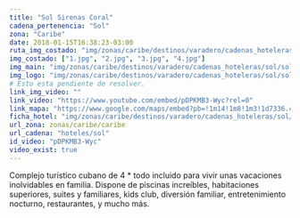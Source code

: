 ```yaml
---
title: "Sol Sirenas Coral"
cadena_pertenencia: "Sol"
zona: "Caribe"
date: 2018-01-15T16:38:23-03:00
ruta_img_costado: "img/zonas/caribe/destinos/varadero/cadenas_hoteleras/sol/sol_sirenas/imagenes/"
img_costado: ["1.jpg", "2.jpg", "3.jpg", "4.jpg"]
img_main: "img/zonas/caribe/destinos/varadero/cadenas_hoteleras/sol/sol_sirenas/sol_sirenas_coral_resort.jpg"
img_logo: "img/zonas/caribe/destinos/varadero/cadenas_hoteleras/sol/sol_sirenas/logo/logo_sol_sirenas_coral.jpg"
# Esto esta pendiente de resolver.
link_img_video: ""
link_video: "https://www.youtube.com/embed/pDPKMB3-Wyc?rel=0"
link_mapa: "https://www.google.com/maps/embed?pb=!1m14!1m8!1m3!1d7336.466962876361!2d-81.2363376!3d23.1616771!3m2!1i1024!2i768!4f13.1!3m3!1m2!1s0x88d3a0c09db06e45%3A0xd9a8523c67bba7f5!2sHotel+Sol+Sirenas+Coral!5e0!3m2!1ses!2scl!4v1516045351372"
ficha_hotel: "img/zonas/caribe/destinos/varadero/cadenas_hoteleras/sol/sol_sirenas/sol_sirenas_coral_resort.pdf"
url_zona: zonas/caribe/caribe
url_cadena: "hoteles/sol"
id_video: "pDPKMB3-Wyc"
video_exist: true
---
```

Complejo turístico cubano de 4 * todo incluido para vivir unas vacaciones inolvidables en familia. Dispone de piscinas increíbles, habitaciones superiores, suites  y familiares, kids club, diversión familiar, entretenimiento nocturno, restaurantes, y mucho más.
